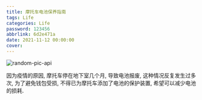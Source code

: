 ```yaml
---
title: 摩托车电池保养指南
tags: Life
categories: Life
password: 123456
abbrlink: 6d2e471a
date: 2021-11-12 00:00:00
cover:
---
```


![random-pic-api](https://api.dong4j.ink:1024/cover)

因为疫情的原因, 摩托车停在地下室几个月, 导致电池报废, 这种情况反复发生过多次, 为了避免钱包受损, 不得已为摩托车添加了电池的保护装置, 希望可以减少电池的损耗.